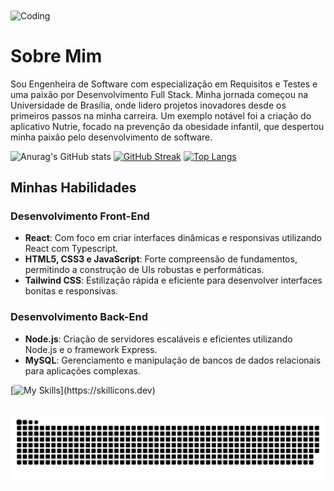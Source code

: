 <img align="center" alt="Coding" src="https://i.pinimg.com/originals/72/e9/c3/72e9c33f3327bfb2485c80b3188e41fb.gif">


# Sobre Mim

Sou Engenheira de Software com especialização em Requisitos e Testes e uma paixão por Desenvolvimento Full Stack. Minha jornada começou na Universidade de Brasília, onde lidero projetos inovadores desde os primeiros passos na minha carreira. Um exemplo notável foi a criação do aplicativo Nutrie, focado na prevenção da obesidade infantil, que despertou minha paixão pelo desenvolvimento de software.

  ![Anurag's GitHub stats](https://github-readme-stats.vercel.app/api?username=ana-pfeilsticker&show_icons=true&card_width=600px&theme=tokyonight&hide_border=true)
    [![GitHub Streak](https://github-readme-streak-stats.herokuapp.com?user=ana-pfeilsticker&theme=tokyonight&hide_border=true&date_format=j%20M%5B%20Y%5D)](https://git.io/streak-stats)
  [![Top Langs](https://github-readme-stats.vercel.app/api/top-langs/?username=ana-pfeilsticker&theme=tokyonight&layout=compact&hide_border=true)](https://github.com/anuraghazra/github-readme-stats)


## Minhas Habilidades

### Desenvolvimento Front-End
- **React**: Com foco em criar interfaces dinâmicas e responsivas utilizando React com Typescript.
- **HTML5, CSS3 e JavaScript**: Forte compreensão de fundamentos, permitindo a construção de UIs robustas e performáticas.
- **Tailwind CSS**: Estilização rápida e eficiente para desenvolver interfaces bonitas e responsivas.

### Desenvolvimento Back-End
- **Node.js**: Criação de servidores escaláveis e eficientes utilizando Node.js e o framework Express.
- **MySQL**: Gerenciamento e manipulação de bancos de dados relacionais para aplicações complexas.


[![My Skills](https://skillicons.dev/icons?i=react,vue,ts,html,css,mysql,c,nodejs,py,)](https://skillicons.dev)

## 

<picture align="center">
  <source media="(prefers-color-scheme: dark)" srcset="https://raw.githubusercontent.com/mari4souza/mari4souza/output/github-contribution-grid-snake-dark.svg">
  <source media="(prefers-color-scheme: light)" srcset="https://raw.githubusercontent.com/mari4souza/mari4souza/output/github-contribution-grid-snake-dark.svg">
  <img align="center" alt="github contribution grid snake animation" src="https://raw.githubusercontent.com/mari4souza/mari4souza/output/github-contribution-grid-snake.svg">
</picture>
